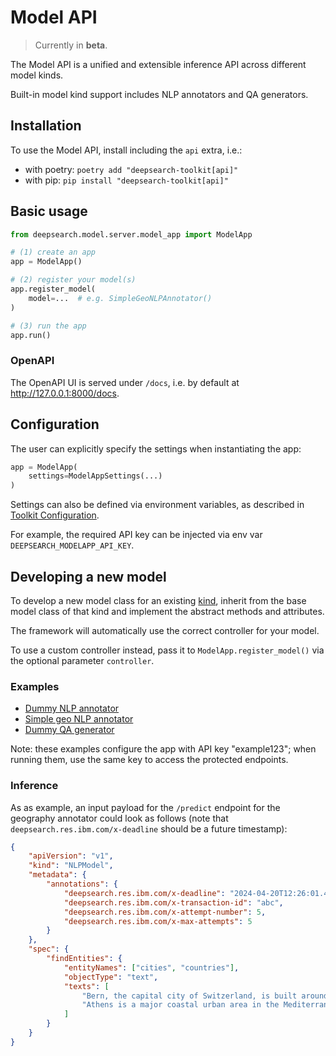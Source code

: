 # Model API
> Currently in **beta**.

The Model API is a unified and extensible inference API across different model kinds.

Built-in model kind support includes NLP annotators and QA generators.

## Installation
To use the Model API, install including the `api` extra, i.e.:
- with poetry:
`poetry add "deepsearch-toolkit[api]"`
- with pip: `pip install "deepsearch-toolkit[api]"`

## Basic usage
```python
from deepsearch.model.server.model_app import ModelApp

# (1) create an app
app = ModelApp()

# (2) register your model(s)
app.register_model(
    model=...  # e.g. SimpleGeoNLPAnnotator()
)

# (3) run the app
app.run()
```

### OpenAPI
The OpenAPI UI is served under `/docs`, i.e. by default at http://127.0.0.1:8000/docs.

## Configuration

The user can explicitly specify the settings when instantiating the app:
```python
app = ModelApp(
    settings=ModelAppSettings(...)
)
```

Settings can also be defined via environment variables, as described in [Toolkit
Configuration][toolkit_configuration].

For example, the required API key can be injected via env var
`DEEPSEARCH_MODELAPP_API_KEY`.

## Developing a new model
To develop a new model class for an existing [kind](kinds/), inherit from the base model
class of that kind and implement the abstract methods and attributes.

The framework will automatically use the correct controller for your model.

To use a custom controller instead, pass it to `ModelApp.register_model()` via the
optional parameter `controller`.

### Examples
- [Dummy NLP annotator](examples/dummy_nlp_annotator/)
- [Simple geo NLP annotator](examples/simple_geo_nlp_annotator/)
- [Dummy QA generator](examples/dummy_qa_generator/)

Note: these examples configure the app with API key "example123"; when running them, use
the same key to access the protected endpoints.

### Inference
As as example, an input payload for the `/predict` endpoint for the geography annotator
could look as follows (note that `deepsearch.res.ibm.com/x-deadline` should be a
future timestamp):
```json
{
    "apiVersion": "v1",
    "kind": "NLPModel",
    "metadata": {
        "annotations": {
            "deepsearch.res.ibm.com/x-deadline": "2024-04-20T12:26:01.479484+00:00",
            "deepsearch.res.ibm.com/x-transaction-id": "abc",
            "deepsearch.res.ibm.com/x-attempt-number": 5,
            "deepsearch.res.ibm.com/x-max-attempts": 5
        }
    },
    "spec": {
        "findEntities": {
            "entityNames": ["cities", "countries"],
            "objectType": "text",
            "texts": [
                "Bern, the capital city of Switzerland, is built around a crook in the Aare River.",
                "Athens is a major coastal urban area in the Mediterranean and is both the capital and largest city of Greece."
            ]
        }
    }
}
```

[toolkit_configuration]: https://ds4sd.github.io/deepsearch-toolkit/guide/configuration/

